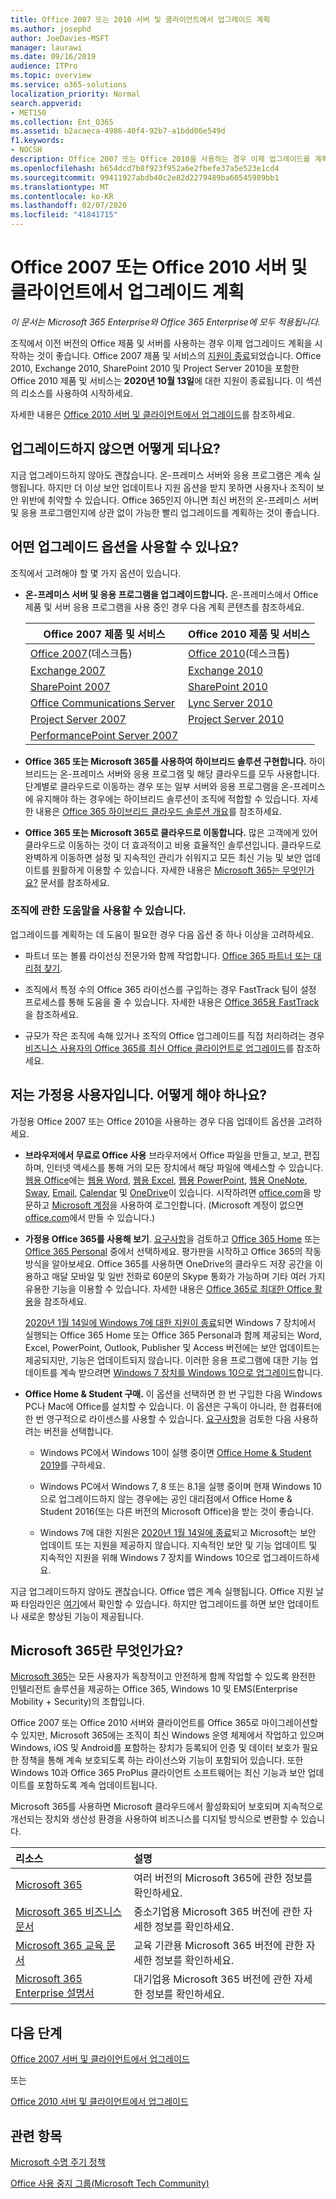 ```yaml
---
title: Office 2007 또는 2010 서버 및 클라이언트에서 업그레이드 계획
ms.author: josephd
author: JoeDavies-MSFT
manager: laurawi
ms.date: 09/16/2019
audience: ITPro
ms.topic: overview
ms.service: o365-solutions
localization_priority: Normal
search.appverid:
- MET150
ms.collection: Ent_O365
ms.assetid: b2acaeca-4986-40f4-92b7-a1bdd06e549d
f1.keywords:
- NOCSH
description: Office 2007 또는 Office 2010을 사용하는 경우 이제 업그레이드를 계획해야 합니다. 오래되고, 지원되지 않는 앱과 서버로 인해 불편해하지 마세요. 계획을 시작하려면 다음 리소스를 사용하세요.
ms.openlocfilehash: b654dcd7b8f923f952a6e2fbefe37a5e523e1cd4
ms.sourcegitcommit: 99411927abdb40c2e82d2279489ba60545989bb1
ms.translationtype: MT
ms.contentlocale: ko-KR
ms.lasthandoff: 02/07/2020
ms.locfileid: "41841715"
---
```

# <a name="plan-your-upgrade-from-office-2007-or-office-2010-servers-and-clients"></a>Office 2007 또는 Office 2010 서버 및 클라이언트에서 업그레이드 계획

*이 문서는 Microsoft 365 Enterprise와 Office 365 Enterprise에 모두 적용됩니다.*

조직에서 이전 버전의 Office 제품 및 서버를 사용하는 경우 이제 업그레이드 계획을 시작하는 것이 좋습니다. Office 2007 제품 및 서비스의 [지원이 종료](upgrade-from-office-2007-servers-and-products.md)되었습니다. Office 2010, Exchange 2010, SharePoint 2010 및 Project Server 2010을 포함한 Office 2010 제품 및 서비스는 **2020년 10월 13일**에 대한 지원이 종료됩니다. 이 섹션의 리소스를 사용하여 시작하세요.

자세한 내용은 [Office 2010 서버 및 클라이언트에서 업그레이드](upgrade-from-office-2010-servers-and-products.md)를 참조하세요.

## <a name="what-happens-if-i-dont-upgrade"></a>업그레이드하지 않으면 어떻게 되나요?

지금 업그레이드하지 않아도 괜찮습니다. 온-프레미스 서버와 응용 프로그램은 계속 실행됩니다. 하지만 더 이상 보안 업데이트나 지원 옵션을 받지 못하면 사용자나 조직이 보안 위반에 취약할 수 있습니다. Office 365인지 아니면 최신 버전의 온-프레미스 서버 및 응용 프로그램인지에 상관 없이 가능한 빨리 업그레이드를 계획하는 것이 좋습니다.

## <a name="what-upgrade-options-are-available"></a>어떤 업그레이드 옵션을 사용할 수 있나요?      

조직에서 고려해야 할 몇 가지 옵션이 있습니다.

- **온-프레미스 서버 및 응용 프로그램을 업그레이드합니다.** 온-프레미스에서 Office 제품 및 서버 응용 프로그램을 사용 중인 경우 다음 계획 콘텐츠를 참조하세요.<br/> 

    
    |Office 2007 제품 및 서비스  |Office 2010 제품 및 서비스  |
    |---------|---------|
    |[Office 2007](https://docs.microsoft.com/DeployOffice/office-2007-end-support-roadmap)(데스크톱) | [Office 2010](https://docs.microsoft.com/DeployOffice/office-2010-end-support-roadmap)(데스크톱) |
    |[Exchange 2007](exchange-2007-end-of-support.md) |[Exchange 2010](exchange-2010-end-of-support.md) |
    |[SharePoint 2007](sharepoint-2007-end-of-support.md) |[SharePoint 2010](upgrade-from-sharepoint-2010.md) |
    |[Office Communications Server](https://docs.microsoft.com/skypeforbusiness/plan-your-deployment/upgrade) |[Lync Server 2010](https://docs.microsoft.com/skypeforbusiness/plan-your-deployment/upgrade) |
    |[Project Server 2007](project-server-2007-end-of-support.md) |[Project Server 2010](project-server-2010-end-of-support.md) |
    |[PerformancePoint Server 2007](pps-2007-end-of-support.md) | |
 
- **Office 365 또는 Microsoft 365를 사용하여 하이브리드 솔루션 구현합니다.** 하이브리드는 온-프레미스 서버와 응용 프로그램 및 해당 클라우드를 모두 사용합니다. 단계별로 클라우드로 이동하는 경우 또는 일부 서버와 응용 프로그램을 온-프레미스에 유지해야 하는 경우에는 하이브리드 솔루션이 조직에 적합할 수 있습니다. 자세한 내용은 [Office 365 하이브리드 클라우드 솔루션 개요](hybrid-cloud-overview.md)를 참조하세요. 
    
- **Office 365 또는 Microsoft 365로 클라우드로 이동합니다.** 많은 고객에게 있어 클라우드로 이동하는 것이 더 효과적이고 비용 효율적인 솔루션입니다. 클라우드로 완벽하게 이동하면 설정 및 지속적인 관리가 쉬워지고 모든 최신 기능 및 보안 업데이트를 원활하게 이용할 수 있습니다. 자세한 내용은 [Microsoft 365는 무엇인가요?](#what-is-microsoft-365) 문서를 참조하세요.
    
### <a name="help-is-available-for-your-organization"></a>조직에 관한 도움말을 사용할 수 있습니다.

업그레이드를 계획하는 데 도움이 필요한 경우 다음 옵션 중 하나 이상을 고려하세요.

- 파트너 또는 볼륨 라이선싱 전문가와 함께 작업합니다. [Office 365 파트너 또는 대리점 찾기](https://support.office.com/article/b6c18a9b-2aed-4c84-9d75-af709160258c.aspx). 

- 조직에서 특정 수의 Office 365 라이선스를 구입하는 경우 FastTrack 팀이 설정 프로세스를 통해 도움을 줄 수 있습니다. 자세한 내용은 [Office 365용 FastTrack](https://www.microsoft.com/fasttrack/microsoft-365/office-365)을 참조하세요.

- 규모가 작은 조직에 속해 있거나 조직의 Office 업그레이드를 직접 처리하려는 경우 [비즈니스 사용자의 Office 365를 최신 Office 클라이언트로 업그레이드](https://docs.microsoft.com/office365/admin/setup/upgrade-users-to-latest-office-client)를 참조하세요. 
  
## <a name="im-a-home-user-what-do-i-do"></a>저는 가정용 사용자입니다. 어떻게 해야 하나요?

가정용 Office 2007 또는 Office 2010을 사용하는 경우 다음 업데이트 옵션을 고려하세요.

- **브라우저에서 무료로 Office 사용** 브라우저에서 Office 파일을 만들고, 보고, 편집하며, 인터넷 액세스를 통해 거의 모든 장치에서 해당 파일에 액세스할 수 있습니다. [웹용 Office](https://products.office.com/office-online/documents-spreadsheets-presentations-office-online)에는 [웹용 Word](https://go.microsoft.com/fwlink/p/?linkid=746664), [웹용 Excel](https://go.microsoft.com/fwlink/p/?linkid=746665), [웹용 PowerPoint](https://go.microsoft.com/fwlink/p/?linkid=746666), [웹용 OneNote](https://go.microsoft.com/fwlink/p/?linkid=746674), [Sway](https://go.microsoft.com/fwlink/p/?linkid=746675), [Email](https://go.microsoft.com/fwlink/p/?linkid=746676), [Calendar](https://go.microsoft.com/fwlink/p/?linkid=746678) 및 [OneDrive](https://go.microsoft.com/fwlink/p/?linkid=746679)이 있습니다. 시작하려면 [office.com](https://office.com)을 방문하고 [Microsoft 계정](https://account.microsoft.com/account)을 사용하여 로그인합니다. (Microsoft 계정이 없으면 [office.com](https://office.com)에서 만들 수 있습니다.)

- **가정용 Office 365를 사용해 보기**. [요구사항](https://www.microsoft.com/p/office-365-home/cfq7ttc0k5dm?rtc=1&activetab=pivot:techspecstab)을 검토하고 [Office 365 Home](https://www.microsoft.com/p/office-365-home/cfq7ttc0k5dm) 또는 [Office 365 Personal](https://www.microsoft.com/p/office-365-personal/cfq7ttc0k5bf) 중에서 선택하세요. 평가판을 시작하고 Office 365의 작동 방식을 알아보세요. Office 365를 사용하면 OneDrive의 클라우드 저장 공간을 이용하고 매달 모바일 및 일반 전화로 60분의 Skype 통화가 가능하며 기타 여러 가지 유용한 기능을 이용할 수 있습니다. 자세한 내용은 [Office 365로 최대한 Office 활용](https://products.office.com/compare-all-microsoft-office-products?&activetab=tab%3aprimaryr1)을 참조하세요.

   [2020년 1월 14일에 Windows 7에 대한 지원이 종료](https://www.microsoft.com/windowsforbusiness/end-of-windows-7-support)되면 Windows 7 장치에서 실행되는 Office 365 Home 또는 Office 365 Personal과 함께 제공되는 Word, Excel, PowerPoint, Outlook, Publisher 및 Access 버전에는 보안 업데이트는 제공되지만, 기능은 업데이트되지 않습니다. 이러한 응용 프로그램에 대한 기능 업데이트를 계속 받으려면 [Windows 7 장치를 Windows 10으로 업그레이드](https://support.microsoft.com/help/12435/windows-10-upgrade-faq)합니다.
    
- **Office Home &amp; Student 구매.** 이 옵션을 선택하면 한 번 구입한 다음 Windows PC나 Mac에 Office를 설치할 수 있습니다. 이 옵션은 구독이 아니라, 한 컴퓨터에 한 번 영구적으로 라이센스를 사용할 수 있습니다. [요구사항](https://office.com/systemrequirements)을 검토한 다음 사용하려는 버전을 선택합니다.

    - Windows PC에서 Windows 10이 실행 중이면 [Office Home & Student 2019](https://www.microsoft.com/p/office-home-student-2019/cfq7ttc0k7c8)를 구하세요.

    - Windows PC에서 Windows 7, 8 또는 8.1을 실행 중이며 현재 Windows 10으로 업그레이드하지 않는 경우에는 공인 대리점에서 Office Home & Student 2016(또는 다른 버전의 Microsoft Office)을 받는 것이 좋습니다.
     
     - Windows 7에 대한 지원은 [2020년 1월 14일에 종료](https://www.microsoft.com/windowsforbusiness/end-of-windows-7-support)되고 Microsoft는 보안 업데이트 또는 지원을 제공하지 않습니다. 지속적인 보안 및 기능 업데이트 및 지속적인 지원을 위해 Windows 7 장치를 Windows 10으로 업그레이드하세요.

지금 업그레이드하지 않아도 괜찮습니다. Office 앱은 계속 실행됩니다. Office 지원 날짜 타임라인은 [여기](https://go.microsoft.com/fwlink/p/?linkid=2085724)에서 확인할 수 있습니다. 하지만 업그레이드를 하면 보안 업데이트나 새로운 향상된 기능이 제공됩니다.
   
## <a name="what-is-microsoft-365"></a>Microsoft 365란 무엇인가요?

[Microsoft 365](https://www.microsoft.com/microsoft-365)는 모든 사용자가 독창적이고 안전하게 함께 작업할 수 있도록 완전한 인텔리전트 솔루션을 제공하는 Office 365, Windows 10 및 EMS(Enterprise Mobility + Security)의 조합입니다. 
  
Office 2007 또는 Office 2010 서버와 클라이언트를 Office 365로 마이그레이션할 수 있지만, Microsoft 365에는 조직이 최신 Windows 운영 체제에서 작업하고 있으며 Windows, iOS 및 Android를 포함하는 장치가 등록되어 인증 및 데이터 보호가 필요한 정책을 통해 계속 보호되도록 하는 라이선스와 기능이 포함되어 있습니다. 또한 Windows 10과 Office 365 ProPlus 클라이언트 소프트웨어는 최신 기능과 보안 업데이트를 포함하도록 계속 업데이트됩니다.
  
Microsoft 365를 사용하면 Microsoft 클라우드에서 활성화되어 보호되며 지속적으로 개선되는 장치와 생산성 환경을 사용하여 비즈니스를 디지털 방식으로 변환할 수 있습니다.
  
|**리소스**|**설명**|
|:-----|:-----|
|[Microsoft 365](https://www.microsoft.com/microsoft-365) <br/> |여러 버전의 Microsoft 365에 관한 정보를 확인하세요.  <br/> |
|[Microsoft 365 비즈니스 문서](https://docs.microsoft.com/microsoft-365/business/) <br/> |중소기업용 Microsoft 365 버전에 관한 자세한 정보를 확인하세요.  <br/> |
|[Microsoft 365 교육 문서](https://docs.microsoft.com/microsoft-365/education/) <br/> |교육 기관용 Microsoft 365 버전에 관한 자세한 정보를 확인하세요.  <br/> |
|[Microsoft 365 Enterprise 설명서](https://docs.microsoft.com/microsoft-365/enterprise/) <br/> |대기업용 Microsoft 365 버전에 관한 자세한 정보를 확인하세요.  <br/> |

## <a name="next-step"></a>다음 단계

[Office 2007 서버 및 클라이언트에서 업그레이드](upgrade-from-office-2007-servers-and-products.md)

또는

[Office 2010 서버 및 클라이언트에서 업그레이드](upgrade-from-office-2010-servers-and-products.md)
   
## <a name="related-topics"></a>관련 항목
  
[Microsoft 수명 주기 정책](https://go.microsoft.com/fwlink/?linkid=865200)

[Office 사용 중지 그룹(Microsoft Tech Community)](https://go.microsoft.com/fwlink/?linkid=842065)




